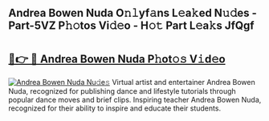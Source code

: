 ## Andrea Bowen Nuda O𝚗𝚕yf𝚊ns L𝚎a𝚔ed N𝚞𝚍es - Part-5VZ P𝚑𝚘tos Vi𝚍𝚎o - H𝚘𝚝 Part L𝚎a𝚔s JfQgf

# <h2><a href="http://kf19q23.oniu.top/?m=Andrea+Bowen+Nuda">🔗👉 🔴 Andrea Bowen Nuda P𝚑ot𝚘𝚜 V𝚒d𝚎o</a></h2>

[![Andrea Bowen Nuda Nu𝚍e𝚜](https://i.imgur.com/0qMVB7G.gif)](http://kf19q23.oniu.top/?m=Andrea+Bowen+Nuda)
Virtual artist and entertainer Andrea Bowen Nuda, recognized for publishing dance and lifestyle tutorials through popular dance moves and brief clips. Inspiring teacher Andrea Bowen Nuda, recognized for their ability to inspire and educate their students.  
